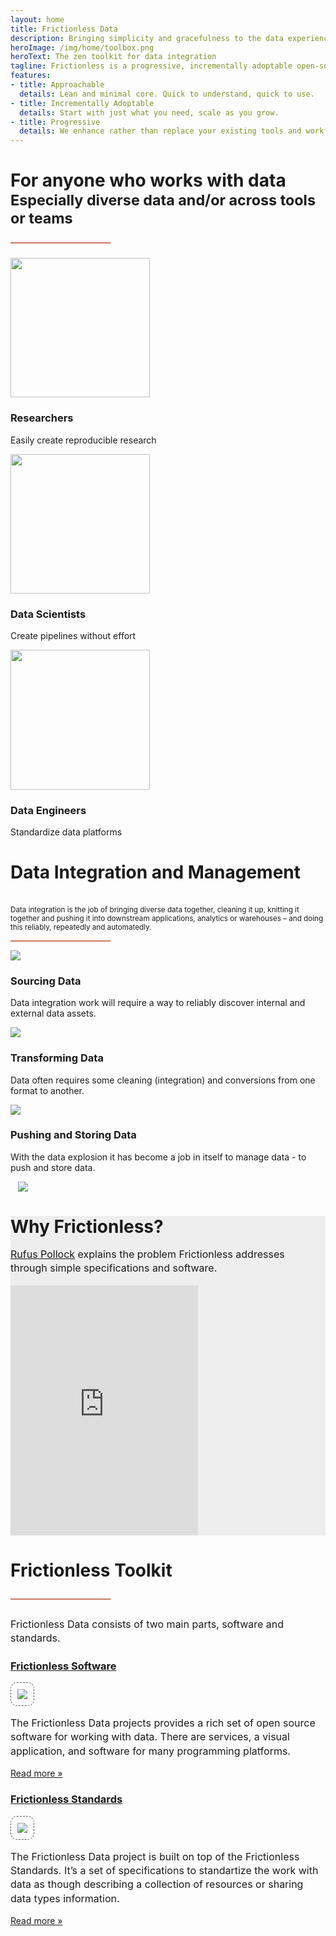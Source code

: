 ```yaml
---
layout: home
title: Frictionless Data
description: Bringing simplicity and gracefulness to the data experience
heroImage: /img/home/toolbox.png
heroText: The zen toolkit for data integration
tagline: Frictionless is a progressive, incrementally adoptable open-source toolkit that brings simplicity and gracefulness to the data experience - whether you're wrangling a CSV or engineering complex pipelines with gigabytes.
features:
- title: Approachable
  details: Lean and minimal core. Quick to understand, quick to use.
- title: Incrementally Adoptable
  details: Start with just what you need, scale as you grow.
- title: Progressive
  details: We enhance rather than replace your existing tools and workflows.
---
```


<div class="main-section black-text py-8">
    <h1 class="text-center font-normal text-3xl px-12" id="more">For anyone who works with data<br/><small class="font-light text-xl">Especially diverse data and/or across tools or teams<hr></small></h1>
    <div class="features flex flex-row flex-wrap lg:px-40">
      <div class="w-full md:w-1/3 feature flex justify-center">
        <div class="py-12 px-8 text-center">
          <img src="/img/home/researchers-color.svg" height="223.375" />
          <h3 class="font-normal">Researchers</h3>
          <p>Easily create reproducible research</p>
        </div>
      </div>
      <div class="w-full md:w-1/3 feature flex justify-center">
        <div class="py-12 px-8 text-center">
          <img src="/img/home/dscientists-color.svg" height="223.375" />
          <h3 class="font-normal">Data Scientists</h3>
          <p>Create pipelines without effort</p>
        </div>
      </div>
      <div class="w-full md:w-1/3 feature flex justify-center">
        <div class="py-12 px-8 text-center">
          <img src="/img/home/dengineers-color.svg" height="223.375" />
          <h3 class="font-normal">Data Engineers</h3>
          <p>Standardize data platforms</p>
        </div>
      </div>
    </div>
  </div>

<div class="main-section py-10 black-text bg-secondary">
  <div class="mx-auto lg:w-3/5 text-center font-normal">
    <h1 class="text-3xl lg:px-40" id="more">Data Integration and Management</h1><br/><small class="text-lg">Data integration is the job of bringing diverse data together, cleaning it up, knitting it together and pushing it into downstream applications, analytics or warehouses – and doing this reliably, repeatedly and automatedly.</small><hr class="mt-4"></h1>
  </div>
  <div class="flex flex-row flex-wrap w-3/4 mx-auto">
    <div class="lg:flex-1 flex-col pt-10">
      <div class="flex flex-row flex-wrap sm:flex-no-wrap">
        <div class="w-1/5 px-8">
          <img class="w-2/3 pt-4 pl-8 sm:px-0" src="/img/home/sourcing-data.svg" />
        </div>
        <div class="">
          <h3 class="font-normal"> Sourcing Data </h3>
          <p class="xxl:w-2/3"> Data integration work will require a way to reliably discover internal and external data assets. </p>
        </div>
      </div>
      <div class="flex flex-row flex-wrap sm:flex-no-wrap">
        <div class="w-1/5 px-8">
          <img class="w-2/3 pt-4 pl-8 sm:px-0" src="/img/home/transforming-data.svg" />
        </div>
        <div class="">
          <h3 class="font-normal"> Transforming Data </h3>
          <p class="xxl:w-2/3"> Data often requires some cleaning (integration) and conversions from one format to another. </p>
        </div>
      </div>
      <div class="flex flex-row flex-wrap sm:flex-no-wrap">
        <div class="w-1/5 px-8">
          <img class="w-2/3 pt-4 pl-8 sm:px-0" src="/img/home/pushing-data.svg" />
        </div>
        <div class="">
          <h3 class="font-normal"> Pushing and Storing Data </h3>
          <p class="xxl:w-2/3"> With the data explosion it has become a job in itself to manage data - to push and store data. </p>
        </div>
      </div>
    </div>
    <div class="container lg:flex-1 md:pt-16 pt-8">
      <img src="/img/home/dmai.png" class="shadow-lg" />
    </div>
  </div>
</div>

<div class="banner p-8 black-text gray-section" id="video-section">
  <div class="inner-container">
    <div class="sm:container mx-auto text-center">
      <h1 class="font-normal text-3xl">Why Frictionless?</h1>
      <p class="text-lg"><a class="hover:underline" href="https://rufuspollock.com/" target="_blank">Rufus Pollock</a> explains the problem Frictionless addresses <br> through simple specifications and software.</p>
      <div class="video my-10">
        <iframe class="w-full h-full" src="https://www.youtube.com/embed/lWHKVXxuci0" frameborder="0" allow="accelerometer; autoplay; encrypted-media; gyroscope; picture-in-picture" allowfullscreen></iframe>
      </div>
    </div>
  </div>
</div>

<div class="banner p-8 text-black">
  <div class="inner-container">
    <h1 class="text-center text-3xl font-normal">Frictionless Toolkit<hr></h1>
    <div class="text-center">
      <p>Frictionless Data consists of two main parts, software and standards.</p>
    </div>
    <div class="mx-auto flex flex-row flex-wrap lg:justify-between text-center justify-center">
      <div class="sm:w-1/2 lg:w-1/2 flex flex-col">
        <div class="text-center px-8">
          <a href="/software/" class="text-xl text-black hover:underline">
            <h3>Frictionless Software</h3>
            <img style="border:dashed 1px #555; padding: 10px; border-radius: 10px;" class="mx-auto" src="/img/home/software.png"></img>
        </a>
          <p class="text-lg font-light pt-4">The Frictionless Data projects provides a rich set of open source software for working with data. There are services, a visual application, and software for many programming platforms.</p>
          <a href="/software/" class="text-base hover:underline">Read more &raquo;</a>
        </div>
      </div>
      <div class="sm:w-1/2 lg:w-1/2 flex flex-col">
        <div class="text-center px-8">
          <a href="/standards/" class="text-xl text-black hover:underline">
            <h3>Frictionless Standards</h3>
            <img style="border:dashed 1px #555; padding: 10px; border-radius: 10px;" class="mx-auto" src="/img/home/standards.png"></img>
        </a>
          <p class="text-lg font-light pt-4">The Frictionless Data project is built on top of the Frictionless Standards. It’s a set of specifications to standartize the work with data as though describing a collection of resources or sharing data types information.</p>
          <a href="/standards/" class="text-base hover:underline">Read more &raquo;</a>
        </div>
      </div>
    </div>
  </div>
</div>

<script>
import JobsDiagram from "@theme/components/JobsDiagram.vue";

export default {
  components: { JobsDiagram }
};
</script>

<style>

.gray-section {
  background-color: #EEEEEE;
}

.inner-container {
  max-width: 1200px;
  margin: 0 auto;
}

.inner-container h1 {
  margin-bottom: 16px;
}

.inner-container p {
  font-size: 16px;
  line-height: 1.4;
}

.usedby {
  max-width: 900px;
}
#video-section {
  background-image: url('/img/home/beam.svg');
  background-size: 95% 42%;
  background-position: center;
  background-repeat: no-repeat;
}

.video {
  margin: auto;
  max-width: 900px;
  width: 100%;
}

.video iframe {
  top: 0;
  right: 0;
  left: 0;
  bottom: 0;
  margin: auto;
  max-width: 700px;
  height: 400px;
}

.container {
  margin-left: 12px;
}

.card-details {
  text-align: initial;
  margin-left: 16px;
}

.card-details p {
  font-size: 16px;
  line-height: 1.5;
  padding: 0;
  margin: 12px 0;
}

hr {
  height: 2px;
  color: #CC785F;
  background-color: #CC785F;
  border: none;
  width: 160px;
}

.tooling-card {
  min-width: 14%;
  display: flex;
  justify-content: center;
  align-items: center;
}

.image-border {
  padding: 20px;
  border: 2px solid #E47046;
  border-radius: 50%;
  background: #EEEEEE;
  min-width: 80px;
  min-height: 80px;
  display: flex;
  align-items: center;
}

.image-border img {
  width: 60px;
  height: 60px;
}

.image-border:hover {
  background-color: #FFF;
}

.orange-text {
  color: #EA6D4C;
}

</style>
